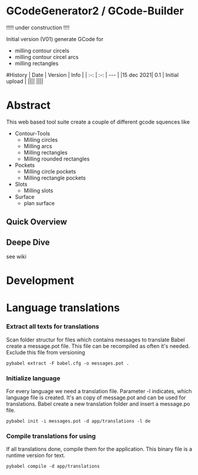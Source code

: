 # GCodeGenerator2 / GCode-Builder
 !!!!! under construction !!!!
 
 Initial version (V01) generate GCode for  
 * milling contour circels
 * milling contour circel arcs
 * milling rectangles
 
 #History
 | Date | Version | Info |
 | :-: | :-: | --- |
 |15 dec 2021| 0.1 | Initial upload |
 ||||
 ||||
 
 # Abstract
This web based tool suite create a couple of different gcode squences like
* Contour-Tools
    * Milling circles
    * Milling arcs 
    * Milling rectangles
    * Milling rounded rectangles
* Pockets
    * Milling circle pockets
    * Milling rectangle pockets
* Slots
    * Milling slots
* Surface
    * plan surface

## Quick Overview


## Deepe Dive
see wiki


# Development
# Language translations

### Extract all texts for translations
Scan folder structur for files which contains messages to translate
Babel create a message.pot file. This file can be recompiled as often it's needed.
Exclude this file from versioning

`pybabel extract -F babel.cfg -o messages.pot .`

### Initialize language 
For every language we need a translation file. Parameter -l <language> indicates, which language file is created. It's an copy of message.pot and can be used for translations.
Babel create a new translation folder and insert a message.po file.

`pybabel init -i messages.pot -d app/translations -l de`

### Compile translations for using
If all translations done, compile them for the application. This binary file is a runtime version for text.

`pybabel compile -d app/translations`

